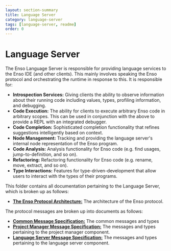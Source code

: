 ```yaml
---
layout: section-summary
title: Language Server
category: language-server
tags: [language-server, readme]
order: 0
---
```


# Language Server
The Enso Language Server is responsible for providing language services to the
Enso IDE (and other clients). This mainly involves speaking the Enso protocol
and orchestrating the runtime in response to this. It is responsible for:

- **Introspection Services:** Giving clients the ability to observe information
  about their running code including values, types, profiling information, and
  debugging.
- **Code Execution:** The ability for clients to execute arbitrary Enso code in
  arbitrary scopes. This can be used in conjunction with the above to provide
  a REPL with an integrated debugger.
- **Code Completion:** Sophisticated completion functionality that refines
  suggestions intelligently based on context.
- **Node Management:** Tracking and providing the language server's internal
  node representation of the Enso program.
- **Code Analysis:** Analysis functionality for Enso code (e.g. find usages,
  jump-to-definition, and so on).
- **Refactoring:** Refactoring functionality for Enso code (e.g. rename, move,
  extract, and so on).
- **Type Interactions:** Features for type-driven-development that allow users
  to interact with the types of their programs.

This folder contains all documentation pertaining to the Language Server, which
is broken up as follows:

- [**The Enso Protocol Architecture:**](./protocol-architecture.md) The
  architecture of the Enso protocol.

The protocol messages are broken up into documents as follows:

- [**Common Message Specification:**](./protocol-common.md) The common messages
  and types
- [**Project Manager Message Specification:**](./protocol-project-manager.md)
  The messages and types pertaining to the project manager component.
- [**Language Server Message Specification:**](./protocol-language-server.md)
  The messages and types pertaining to the language server component.
